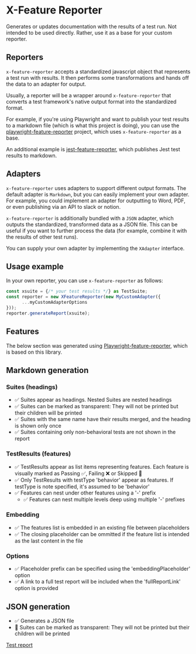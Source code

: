 # X-Feature Reporter
Generates or updates documentation with the results of a test run.
Not intended to be used directly. Rather, use it as a base for your custom reporter.

## Reporters
`x-feature-reporter` accepts a standardized javascript object that represents a test run with results.
It then performs some transformations and hands off the data to an adapter for output.

Usually, a reporter will be a wrapper around `x-feature-reporter` that converts a test framework's native output format into the standardized format.

For example, if you're using Playwright and want to publish your test results to a markdown file (which is what this project is doing), you can use the [playwright-feature-reporter](https://github.com/royk/playwright-feature-reporter) project, which uses `x-feature-reporter` as a base.

An additional example is [jest-feature-reporter](https://github.com/royk/jest-feature-reporter), which publishes Jest test results to markdown.

## Adapters

`x-feature-reporter` uses adapters to support different output formats.
The default adapter is `Markdown`, but you can easily implement your own adapter.
For example, you could implement an adapter for outputting to Word, PDF, or even publishing via an API to slack or notion.

`x-feature-reporter` is additionally bundled with a `JSON` adapter, which outputs the standardized, transformed data as a JSON file. This can be useful if you want to further process the data (for example, combine it with the results of other test runs).

You can supply your own adapter by implementing the `XAdapter` interface.

## Usage example
In your own reporter, you can use `x-feature-reporter` as follows:

```typescript
const xsuite = {/* your test results */} as TestSuite;
const reporter = new XFeatureReporter(new MyCustomAdapter({
      ...myCustomAdapterOptions
}));
reporter.generateReport(xsuite);
```

## Features

The below section was generated using [Playwright-feature-reporter](https://github.com/royk/playwright-feature-reporter), which is based on this library.

<!-- playwright-feature-reporter--start -->
## Markdown generation
  ### Suites (headings)
  - ✅ Suites appear as headings. Nested Suites are nested headings
  - ✅ Suites can be marked as transparent: They will not be printed but their children will be printed
  - ✅ Suites with the same name have their results merged, and the heading is shown only once
  - ✅ Suites containing only non-behavioral tests are not shown in the report
  ### TestResults (features)
  - ✅ TestResults appear as list items representing features. Each feature is visually marked as Passing ✅, Failing ❌ or Skipped 🚧
  - ✅ Only TestResults with testType 'behavior' appear as features. If testType is note specified, it's assumed to be 'behavior'
  - ✅ Features can nest under other features using a '-' prefix
    - ✅ Features can nest multiple levels deep using multiple '-' prefixes
  ### Embedding
  - ✅ The features list is embedded in an existing file between placeholders
  - ✅ The closing placeholder can be ommitted if the feature list is intended as the last content in the file
  ### Options
  - ✅ Placeholder prefix can be specified using the 'embeddingPlaceholder' option
  - ✅ A link to a full test report will be included when the 'fullReportLink' option is provided
## JSON generation
- ✅ Generates a JSON file
- 🚧 Suites can be marked as transparent: They will not be printed but their children will be printed

[Test report](https://raw.githack.com/royk/x-feature-reporter/refs/heads/main/playwright-report/index.html)
